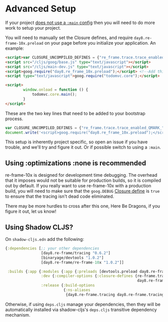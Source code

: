 # Advanced Setup

If your project [does not use a `:main` config](../README.md#important-prerequisites) then you will need to do more work to setup your project.

You will need to manually set the Closure defines, and require `day8.re-frame-10x.preload` on your page before you initialize your application. An example:

```html
<script>var CLOSURE_UNCOMPILED_DEFINES = {"re_frame.trace.trace_enabled_QMARK_":true};</script> <!--Make this come first-->
<script src="/cljs/goog/base.js" type="text/javascript"></script>
<script src="/cljs/main-dev.js" type="text/javascript"></script>
<script>goog.require("day8.re_frame_10x.preload");</script> <!--Add this before the app's goog.require-->
<script type="text/javascript">goog.require("todomvc.core");</script>

<script>
        window.onload = function () {
            todomvc.core.main();
        }
</script>
```

These are the two key lines that need to be added to your bootstrap process.

```js
var CLOSURE_UNCOMPILED_DEFINES = {"re_frame.trace.trace_enabled_QMARK_":true};
document.write('<script>goog.require("day8.re_frame_10x.preload");</script>');
```

This setup is inherently project specific, so open an issue if you have trouble, and we'll try and figure it out. Or if possible switch to using a `:main`.

## Using :optimizations :none is recommended

re-frame-10x is designed for development time debugging. The overhead that it imposes would not be suitable for production builds, so it is compiled out by default. If you really want to use re-frame-10x with a production build, you will need to make sure that the `goog.DEBUG` [Closure define](https://clojurescript.org/reference/compiler-options#closure-defines) is `true` to ensure that the tracing isn't dead code eliminated.

There may be more hurdles to cross after this one, Here Be Dragons, if you figure it out, let us know!

## Using Shadow CLJS?
On `shadow-cljs.edn` add the following:
```clj
{:dependencies [;; your other dependencies
                [day8.re-frame/tracing "0.6.2"]
                [binaryage/devtools "1.0.2"]
                [day8.re-frame/re-frame-10x "1.0.2"]]

 :builds {:app {:modules {:app {:preloads [devtools.preload day8.re-frame-10x.preload]}}
                :dev {:compiler-options {:closure-defines {re-frame.trace.trace-enabled? true
                                                           day8.re-frame.tracing.trace-enabled? true}}}
                :release {:build-options
                          {:ns-aliases
                           {day8.re-frame.tracing day8.re-frame.tracing-stubs}}}}}}
```


Otherwise, if using `deps.cljs` manage your dependencies, then they will be automatically installed via shadow-cljs's `deps.cljs` transitive dependency mechanism.     

